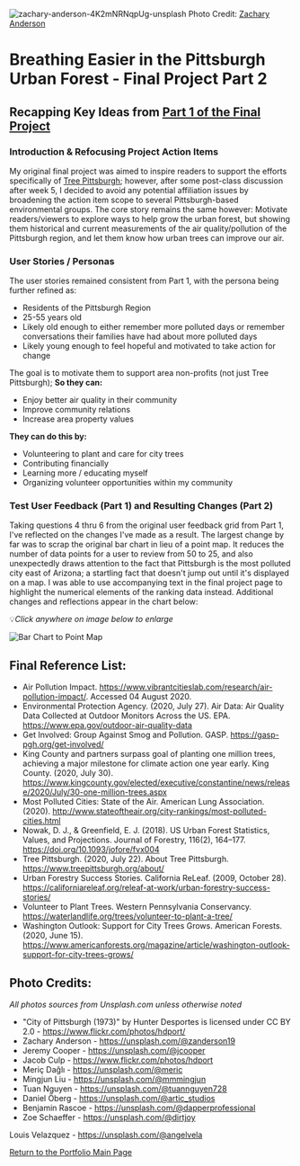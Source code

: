 ![zachary-anderson-4K2mNRNqpUg-unsplash](https://user-images.githubusercontent.com/67763281/88874849-05537a80-d1ee-11ea-805f-7f7ef559dbb6.jpg)
Photo Credit: [Zachary Anderson](https://unsplash.com/@zanderson19)

# Breathing Easier in the Pittsburgh Urban Forest - Final Project Part 2

## Recapping Key Ideas from [Part 1 of the Final Project](/FinalProject.md)

### Introduction & Refocusing Project Action Items
My original final project was aimed to inspire readers to support the efforts specifically of [Tree Pittsburgh](https://www.treepittsburgh.org/); however, after some post-class discussion after week 5, I decided to avoid any potential affiliation issues by broadening the action item scope to several Pittsburgh-based environmental groups. The core story remains the same however: Motivate readers/viewers to explore ways to help grow the urban forest, but showing them historical and current measurements of the air quality/pollution of the Pittsburgh region, and let them know how urban trees can improve our air. 

### User Stories / Personas
The user stories remained consistent from Part 1, with the persona being further refined as:
* Residents of the Pittsburgh Region
* 25-55 years old
* Likely old enough to either remember more polluted days or remember conversations their families have had about more polluted days
* Likely young enough to feel hopeful and motivated to take action for change

The goal is to motivate them to support area non-profits (not just Tree Pittsburgh); **So they can:**
* Enjoy better air quality in their community
* Improve community relations
*	Increase area property values

**They can do this by:**
*	Volunteering to plant and care for city trees
*	Contributing financially 
*	Learning more / educating myself
*	Organizing volunteer opportunities within my community


### Test User Feedback (Part 1) and Resulting Changes (Part 2) 

Taking questions 4 thru 6 from the original user feedback grid from Part 1, I've reflected on the changes I've made as a result. The largest change by far was to scrap the original bar chart in lieu of a point map. It reduces the number of data points for a user to review from 50 to 25, and also unexpectedly draws attention to the fact that Pittsburgh is the most polluted city east of Arizona; a startling fact that doesn't jump out until it's displayed on a map. I was able to use accompanying text in the final project page to highlight the numerical elements of the ranking data instead. Additional changes and reflections appear in the chart below:

:bulb:*Click anywhere on image below to enlarge*

![Bar Chart to Point Map](https://user-images.githubusercontent.com/67763281/89604681-bafb7a80-d839-11ea-8f1a-4405688a4060.png)

## Final Reference List:

* Air Pollution Impact. https://www.vibrantcitieslab.com/research/air-pollution-impact/. Accessed 04 August 2020.
* Environmental Protection Agency. (2020, July 27). Air Data: Air Quality Data Collected at Outdoor Monitors Across the US. EPA. https://www.epa.gov/outdoor-air-quality-data
* Get Involved: Group Against Smog and Pollution. GASP. https://gasp-pgh.org/get-involved/
* King County and partners surpass goal of planting one million trees, achieving a major milestone for climate action one year early. King County. (2020, July 30). https://www.kingcounty.gov/elected/executive/constantine/news/release/2020/July/30-one-million-trees.aspx
* Most Polluted Cities: State of the Air. American Lung Association. (2020). http://www.stateoftheair.org/city-rankings/most-polluted-cities.html
* Nowak, D. J., & Greenfield, E. J. (2018). US Urban Forest Statistics, Values, and Projections. Journal of Forestry, 116(2), 164–177. https://doi.org/10.1093/jofore/fvx004
* Tree Pittsburgh. (2020, July 22). About Tree Pittsburgh. https://www.treepittsburgh.org/about/
* Urban Forestry Success Stories. California ReLeaf. (2009, October 28). https://californiareleaf.org/releaf-at-work/urban-forestry-success-stories/
* Volunteer to Plant Trees. Western Pennsylvania Conservancy. https://waterlandlife.org/trees/volunteer-to-plant-a-tree/
* Washington Outlook: Support for City Trees Grows. American Forests. (2020, June 15). https://www.americanforests.org/magazine/article/washington-outlook-support-for-city-trees-grows/

## Photo Credits:

*All photos sources from Unsplash.com unless otherwise noted*

* "City of Pittsburgh (1973)" by Hunter Desportes is licensed under CC BY 2.0 - https://www.flickr.com/photos/hdport/
* Zachary Anderson - https://unsplash.com/@zanderson19
* Jeremy Cooper - https://unsplash.com/@jcooper
* Jacob Culp - https://www.flickr.com/photos/hdport
* Meriç Dağlı - https://unsplash.com/@meric
* Mingjun Liu - https://unsplash.com/@mmmingjun
* Tuan Nguyen - https://unsplash.com/@tuannguyen728
* Daniel Öberg - https://unsplash.com/@artic_studios
* Benjamin Rascoe - https://unsplash.com/@dapperprofessional
* Zoe Schaeffer - https://unsplash.com/@dirtjoy

Louis Velazquez - https://unsplash.com/@angelvela

[Return to the Portfolio Main Page](/README.md)

